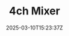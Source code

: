 ---
title: "4ch Mixer"
description: 
date: 2025-03-10T15:23:37Z
image: DSC06858.jpg 
math: 
license: 
hidden: false
comments: true
draft: true
---